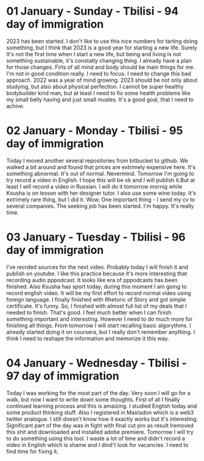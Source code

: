 # 01 January - Sunday - Tbilisi - 94 day of immigration

2023 has been started. I don't like to use this nice numbers for tarting doing something, but I think that 2023 is a good year for starting a new life. Surely It's not the first time when I start a new life, but being and living is not something sustainable, it's constatly changing thing. I already have a plan for those changes. Firts of all mind and body should be main things for me. I'm not in good condition really. I need to focus. I need to change this bad approach. 2022 was a year of mind growing. 2023 should be not only about studying, but also about physical perfection. I cannot be super healthy bodybuilder kind man, but at least I need to fix some health problems like my small belly having and just small musles. It's a good goal, that I need to achive.

# 02 January - Monday - Tbilisi - 95 day of immigration

Today I moved another several repositories from bitbucket to github. We walked a bit around and found that prices are extrimely expensive here. It's something abnormal. It's out of normal. Nevermind. Tomorrow I'm going to try record a video in English. I hope this will be ok and I will publish it.But at least I will record a video in Russian. I will do it tomorrow mornig while Ksusha is on lesson with her designer tutor. I also use some wine today. It's extrimely rare thing, but I did it. Wow, One important thing - I send my cv to several companies. The seeking job has been started. I'm happy. It's really time.

# 03 January - Tuesday - Tbilisi - 96 day of immigration

I've recrded sources for the next video. Probably today I will finish it and publish on youtube. I like this practice because it's more interesting that recording audio pppodcast. It looks like era of pppodcasts has been finished. Also Ksusha has sport today, during this moment I am going to record english video. It will be my first effort to record normal video using foreign language. I finally finished with Rhetoric of Story and got simple certificate. It's funny. So, I finished with almost full list of my deals that I needed to finish. That's good. I feel much better when I can finish something important and interesting. However I need to do much more for finishing all things. From tomorrow I will start recalling basic algorythms. I already started doing it on coursera, but I really don't remember anything. I think I need to reshape the information and memorize it this way.

# 04 January - Wednesday - Tbilisi - 97 day of immigration

Today I was working for the most part of the day. Very soon I will go for a walk, but now I want to write down some thoughts. First of all I finally continued learning process and this is amaizing. I studied English today and some product thinking stuff. Also I registered in Mastadon which is a web3 twitter analogue. I still doesn't know how it exactly works but it's interesting. Significant part of the day was in fight with final cut pro as result Iremoved this shit and downloaded and installed adobe premiere. Tomorrow I will try to do something using this tool. I waste a lot of time and didn't record a video in English which is shame and I dind't look for vacancies. I need to find time for fixing it.